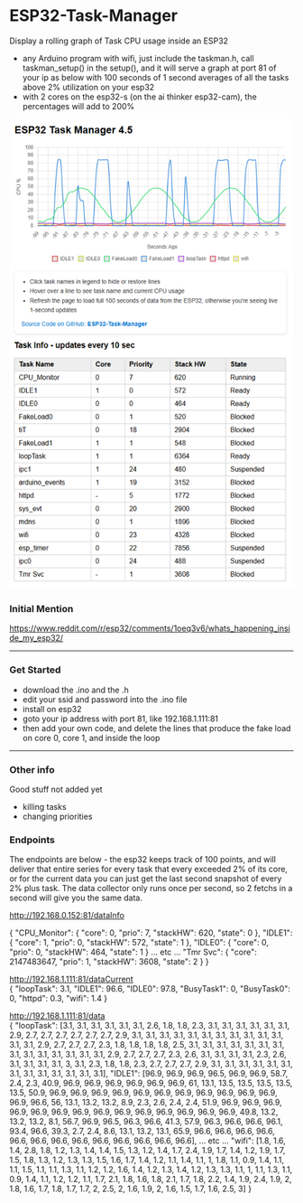 # ESP32-Task-Manager
Display a rolling graph of Task CPU usage inside an ESP32
- any Arduino program with wifi, just include the taskman.h, call taskman_setup() in the setup(), and it will serve a graph at port 81 of your ip as below with 100 seconds of 1 second averages of all the tasks above 2% utilization on your esp32
- with 2 cores on the esp32-s (on the ai thinker esp32-cam), the percentages will add to 200%

<img  alt="image" src="https://github.com/jameszah/ESP32-Task-Manager/blob/main/taskman4.5.png" />

### Initial Mention
https://www.reddit.com/r/esp32/comments/1oeq3v6/whats_happening_inside_my_esp32/

---
### Get Started
- download the .ino and the .h
- edit your ssid and password into the .ino file
- install on esp32
- goto your ip address with port 81, like 192.168.1.111:81
- then add your own code, and delete the lines that produce the fake load on core 0, core 1, and inside the loop

---
### Other info
Good stuff not added yet
- killing tasks
- changing priorities

### Endpoints
The endpoints are below - the esp32 keeps track of 100 points, and will deliver that entire series for every task that every exceeded 2% of its core, or for the current data you can just get the last second snapshot of every 2% plus task.  The data collector only runs once per second, so 2 fetchs in a second will give you the same data. 

http://192.168.0.152:81/dataInfo

{
  "CPU_Monitor": {
    "core": 0,
    "prio": 7,
    "stackHW": 620,
    "state": 0
  },
  "IDLE1": {
    "core": 1,
    "prio": 0,
    "stackHW": 572,
    "state": 1
  },
  "IDLE0": {
    "core": 0,
    "prio": 0,
    "stackHW": 464,
    "state": 1
 } ... etc ...
  "Tmr Svc": {
    "core": 2147483647,
    "prio": 1,
    "stackHW": 3608,
    "state": 2
  }
}

http://192.168.1.111:81/dataCurrent  
{
  "loopTask": 3.1,
  "IDLE1": 96.6,
  "IDLE0": 97.8,
  "BusyTask1": 0,
  "BusyTask0": 0,
  "httpd": 0.3,
  "wifi": 1.4
}

http://192.168.1.111:81/data  
{
  "loopTask": [3.1, 3.1, 3.1, 3.1, 3.1, 3.1, 2.6, 1.8, 1.8, 2.3, 3.1, 3.1, 3.1, 3.1, 3.1, 3.1, 2.9, 2.7, 2.7, 2.7, 2.7, 2.7, 2.7, 2.9, 3.1, 3.1, 3.1, 3.1, 3.1, 3.1, 3.1, 3.1, 3.1, 3.1, 3.1, 3.1, 3.1, 2.9, 2.7, 2.7, 2.7, 2.3, 1.8, 1.8, 1.8, 1.8, 2.5, 3.1, 3.1, 3.1, 3.1, 3.1, 3.1, 3.1, 3.1, 3.1, 3.1, 3.1, 3.1, 3.1, 3.1, 2.9, 2.7, 2.7, 2.7, 2.3, 2.6, 3.1, 3.1, 3.1, 3.1, 2.3, 2.6, 3.1, 3.1, 3.1, 3.1, 3, 3.1, 2.3, 1.8, 1.8, 2.3, 2.7, 2.7, 2.7, 2.9, 3.1, 3.1, 3.1, 3.1, 3.1, 3.1, 3.1, 3.1, 3.1, 3.1, 3.1, 3.1, 3.1],
  "IDLE1": [96.9, 96.9, 96.9, 96.5, 96.9, 96.9, 58.7, 2.4, 2.3, 40.9, 96.9, 96.9, 96.9, 96.9, 96.9, 96.9, 61, 13.1, 13.5, 13.5, 13.5, 13.5, 13.5, 50.9, 96.9, 96.9, 96.9, 96.9, 96.9, 96.9, 96.9, 96.9, 96.9, 96.9, 96.9, 96.9, 96.6, 56, 13.1, 13.2, 13.2, 8.9, 2.3, 2.6, 2.4, 2.4, 51.9, 96.9, 96.9, 96.9, 96.9, 96.9, 96.9, 96.9, 96.9, 96.9, 96.9, 96.9, 96.9, 96.9, 96.9, 49.8, 13.2, 13.2, 13.2, 8.1, 56.7, 96.9, 96.5, 96.3, 96.6, 41.3, 57.9, 96.3, 96.6, 96.6, 96.1, 93.4, 96.6, 39.3, 2.7, 2.4, 8.6, 13.1, 13.2, 13.1, 65.9, 96.6, 96.6, 96.6, 96.6, 96.6, 96.6, 96.6, 96.6, 96.6, 96.6, 96.6, 96.6, 96.6],
  ... etc ...
  "wifi": [1.8, 1.6, 1.4, 2.8, 1.8, 1.2, 1.3, 1.4, 1.4, 1.5, 1.3, 1.2, 1.4, 1.7, 2.4, 1.9, 1.7, 1.4, 1.2, 1.9, 1.7, 1.5, 1.8, 1.3, 1.2, 1.3, 1.3, 1.5, 1.6, 1.7, 1.4, 1.2, 1.1, 1.4, 1.1, 1, 1.8, 1.1, 0.9, 1.4, 1.1, 1.1, 1.5, 1.1, 1.1, 1.3, 1.1, 1.2, 1.2, 1.6, 1.4, 1.2, 1.3, 1.4, 1.2, 1.3, 1.3, 1.1, 1, 1.1, 1.3, 1.1, 0.9, 1.4, 1.1, 1.2, 1.2, 1.1, 1.7, 2.1, 1.8, 1.6, 1.8, 2.1, 1.7, 1.8, 2.2, 1.4, 1.9, 2.4, 1.9, 2, 1.8, 1.6, 1.7, 1.8, 1.7, 1.7, 2, 2.5, 2, 1.6, 1.9, 2, 1.6, 1.5, 1.7, 1.6, 2.5, 3]
}
